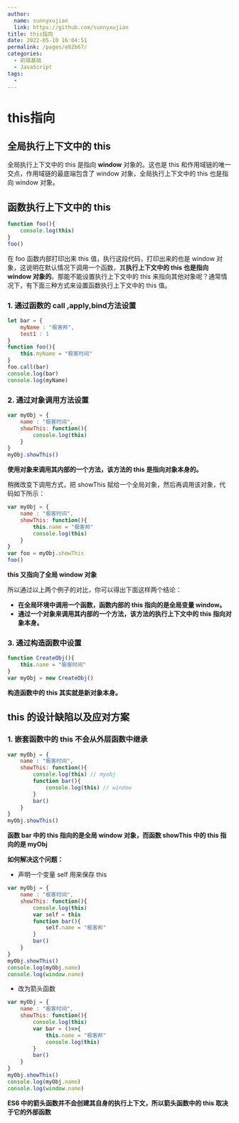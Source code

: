 ```yaml
---
author: 
  name: sunnyxujian
  link: https://github.com/sunnyxujian
title: this指向
date: 2022-05-10 16:04:51
permalink: /pages/e82b67/
categories: 
  - 前端基础
  - JavaScript
tags: 
  - 
---
```

# this指向

## 全局执行上下文中的 this

全局执行上下文中的 this 是指向 **window** 对象的。这也是 this 和作用域链的唯一交点，作用域链的最底端包含了 window 对象，全局执行上下文中的 this 也是指向 window 对象。

## 函数执行上下文中的 this

```js
function foo(){  
    console.log(this) 
} 
foo()
```

在 foo 函数内部打印出来 this 值，执行这段代码，打印出来的也是 window 对象，这说明在默认情况下调用一个函数，其**执行上下文中的 this 也是指向 window 对象的**。那能不能设置执行上下文中的 this 来指向其他对象呢？通常情况下，有下面三种方式来设置函数执行上下文中的 this 值。

### 1. 通过函数的 call ,apply,bind方法设置

```js
let bar = {  
    myName : "极客邦",
    test1 : 1
} 
function foo(){  
    this.myName = "极客时间" 
} 
foo.call(bar) 
console.log(bar)
console.log(myName)
```

### 2. 通过对象调用方法设置

```js
var myObj = {  
    name : "极客时间",
    showThis: function(){
        console.log(this)
    } 
} 
myObj.showThis()
```

**使用对象来调用其内部的一个方法，该方法的 this 是指向对象本身的。**

稍微改变下调用方式，把 showThis 赋给一个全局对象，然后再调用该对象，代码如下所示：

```js
var myObj = {  
    name : "极客时间",
    showThis: function(){
        this.name = "极客邦"
        console.log(this)
    } 
} 
var foo = myObj.showThis
foo()
```

**this 又指向了全局 window 对象**

所以通过以上两个例子的对比，你可以得出下面这样两个结论：

- **在全局环境中调用一个函数，函数内部的 this 指向的是全局变量 window。**
- **通过一个对象来调用其内部的一个方法，该方法的执行上下文中的 this 指向对象本身。**

### 3. 通过构造函数中设置

```js
function CreateObj(){
    this.name = "极客时间"
} 
var myObj = new CreateObj()
```

**构造函数中的 this 其实就是新对象本身。**

## this 的设计缺陷以及应对方案

### 1. 嵌套函数中的 this 不会从外层函数中继承

```js
var myObj = {  
    name : "极客时间",   
    showThis: function(){   
        console.log(this) // myobj   
        function bar(){
            console.log(this) // window
        }    
        bar()  
    } 
} 
myObj.showThis()
```

**函数 bar 中的 this 指向的是全局 window 对象，而函数 showThis 中的 this 指向的是 myObj**

**如何解决这个问题：**

- 声明一个变量 self 用来保存 this

```js
var myObj = {  
    name : "极客时间",   
    showThis: function(){   
        console.log(this)   
        var self = this   
        function bar(){    
            self.name = "极客邦"   
        }   
        bar()  
    } 
} 
myObj.showThis()
console.log(myObj.name)
console.log(window.name)
```

- 改为箭头函数

```js
var myObj = {  
    name : "极客时间",   
    showThis: function(){   
        console.log(this)   
        var bar = ()=>{    
            this.name = "极客邦"    
            console.log(this)   
        }   
        bar()  
    } 
} 
myObj.showThis()
console.log(myObj.name)
console.log(window.name)
```

**ES6 中的箭头函数并不会创建其自身的执行上下文，所以箭头函数中的 this 取决于它的外部函数**
